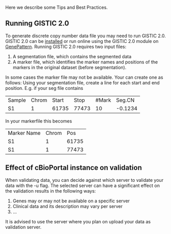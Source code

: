 Here we describe some Tips and Best Practices.

## Running GISTIC 2.0

To generate discrete copy number data file you may need to run GISTIC 2.0. GISTIC 2.0 can be [installed](http://www.broadinstitute.org/cgi-bin/cancer/publications/pub_paper.cgi?mode=view&paper_id=216&p=t) or run online using the GISTIC 2.0 module on [GenePattern](https://cloud.genepattern.org).
Running GISTIC 2.0 requires two input files:

1. A segmentation file, which contains the segmented data
2. A marker file, which identifies the marker names and positions of the markers in the original dataset (before segmentation).

In some cases the marker file may not be available. Your can create one as follows:
Using your segmentation file, create a line for each start and end position. E.g. if your seg file contains

<table>
<tr>
<td>Sample</td><td>Chrom</td><td>Start</td><td>Stop</td><td>#Mark</td><td>Seg.CN</td>
</tr>
<tr>
<td>S1</td><td>1</td><td>61735</td><td>77473</td><td>10</td><td>-0.1234 </td>
</tr>
</table>

In your markerfile this becomes

<table>
<tr>
<td>Marker Name</td><td>Chrom</td><td>Pos</td>
</tr>
<tr>
<td>S1</td><td>1</td><td>61735</td>
</tr>
<tr>
<td>S1</td><td>1</td><td>77473</td>
</tr>
</table>

## Effect of cBioPortal instance on validation

When validating data, you can decide against which server to validate your data with the -u flag. The selected server can have a significant effect on the validation results in the following ways:

1. Genes may or may not be available on a specific server
2. Clinical data and its description may vary per server
3. ...

It is advised to use the server where you plan on upload your data as validation server.
